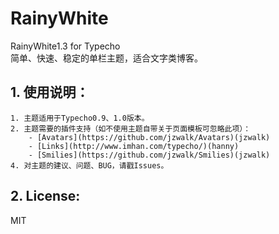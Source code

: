 RainyWhite
==========

RainyWhite1.3 for Typecho  
简单、快速、稳定的单栏主题，适合文字类博客。

## 1. 使用说明： ##

    1. 主题适用于Typecho0.9、1.0版本。
    2. 主题需要的插件支持（如不使用主题自带关于页面模板可忽略此项）：
        - [Avatars](https://github.com/jzwalk/Avatars)(jzwalk)
        - [Links](http://www.imhan.com/typecho/)(hanny)
        - [Smilies](https://github.com/jzwalk/Smilies)(jzwalk)  
    4. 对主题的建议、问题、BUG，请戳Issues。

## 2. License: ##

MIT
